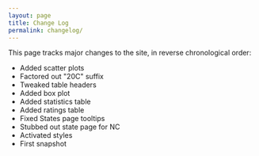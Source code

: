 ```yaml
---
layout: page
title: Change Log
permalink: changelog/
---
```


This page tracks major changes to the site, in reverse chronological order:

- Added scatter plots
- Factored out "20C" suffix
- Tweaked table headers
- Added box plot
- Added statistics table
- Added ratings table
- Fixed States page tooltips
- Stubbed out state page for NC
- Activated styles
- First snapshot